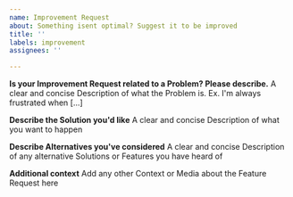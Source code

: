 ```yaml
---
name: Improvement Request
about: Something isent optimal? Suggest it to be improved
title: ''
labels: improvement
assignees: ''

---
```


**Is your Improvement Request related to a Problem? Please describe.**
A clear and concise Description of what the Problem is. Ex. I'm always frustrated when [...]

**Describe the Solution you'd like**
A clear and concise Description of what you want to happen

**Describe Alternatives you've considered**
A clear and concise Description of any alternative Solutions or Features you have heard of

**Additional context**
Add any other Context or Media about the Feature Request here

